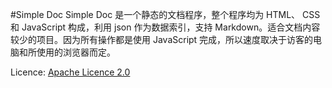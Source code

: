 #Simple Doc
Simple Doc 是一个静态的文档程序，整个程序均为 HTML、 CSS 和 JavaScript 构成，利用 json 作为数据索引，支持 Markdown。适合文档内容较少的项目。因为所有操作都是使用 JavaScript 完成，所以速度取决于访客的电脑和所使用的浏览器而定。

Licence: [Apache Licence 2.0](http://www.apache.org/licenses/LICENSE-2.0)